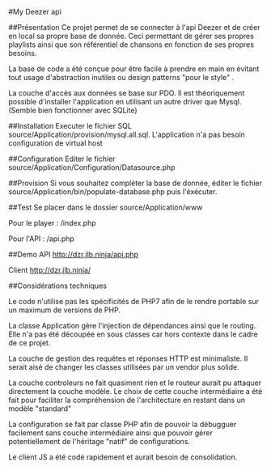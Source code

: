 #My Deezer api

##Présentation
Ce projet permet de se connecter à l'api Deezer et de créer en local sa propre base de donnée. Ceci permettant de gérer ses propres playlists ainsi que son référentiel de chansons en fonction de ses propres besoins.
 
 La base de code a été conçue pour être facile à prendre en main en évitant tout usage d'abstraction inutiles ou design patterns "pour le style" .
 
 La couche d'accès aux données se base sur PDO. Il est théoriquement possible d'installer l'application en utilisant un autre driver que Mysql. (Semble bien fonctionner avec SQLite) 


##Installation
Executer le fichier SQL source/Application/provision/mysql.all.sql.
L'application n'a pas besoin configuration de virtual host 

##Configuration
Editer le fichier source/Application/Configuration/Datasource.php

##Provision
Si vous souhaitez compléter la base de donnée, éditer le fichier source/Application/bin/populate-database.php puis l'éxécuter.

##Test
Se placer dans le dossier source/Application/www

Pour le player : /index.php

Pour l'API : /api.php


##Demo
API http://dzr.jlb.ninja/api.php

Client http://dzr.jlb.ninja/


##Considérations techniques

Le code n'utilise pas les spécificités de PHP7 afin de le rendre portable sur un maximum de versions de PHP.

La classe Application gère l'injection de dépendances ainsi que le routing. Elle n'a pas été découpée en sous classes car hors contexte dans le cadre de ce projet.

La couche de gestion des requêtes et réponses HTTP est minimaliste. Il serait aisé de changer les classes utilisées par un vendor plus solide.

La couche controleurs ne fait quasiment rien et le routeur aurait pu attaquer directement la couche modèle. Le choix de cette couche intermédiaire a été fait pour faciliter la compréhension de l'architecture en restant dans un modèle "standard"

La configuration se fait par classe PHP afin de pouvoir la débugguer facilement sans couche intermédiaire ainsi que pouvoir gérer potentiellement de l'héritage "natif" de configurations.

Le client JS a été codé rapidement et aurait besoin de consolidation.
